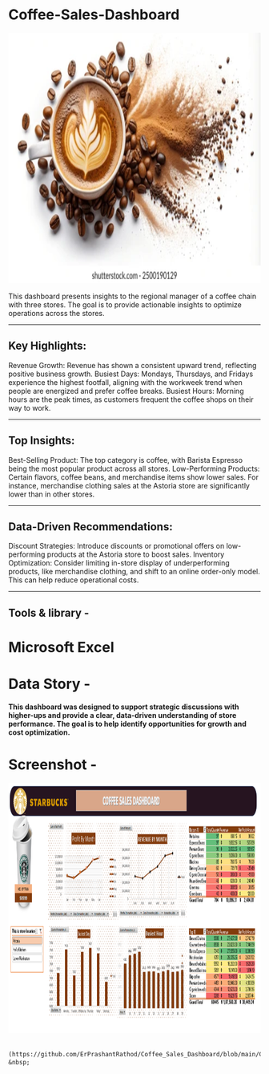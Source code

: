 # Coffee-Sales-Dashboard
<img src="https://github.com/ErPrashantRathod/Coffee_Sales_Dashboard/blob/main/coffee-mug-grinded-beans-concept-260nw-2500190129.jpg" alt="myql-logo" width="1000" height="500"/>

This dashboard presents insights to the regional manager of a coffee chain with three stores. The goal is to provide actionable insights to optimize operations across the stores.

---

## Key Highlights:
Revenue Growth: Revenue has shown a consistent upward trend, reflecting positive business growth. Busiest Days: Mondays, Thursdays, and Fridays experience the highest footfall, aligning with the workweek trend when people are energized and prefer coffee breaks. Busiest Hours: Morning hours are the peak times, as customers frequent the coffee shops on their way to work.

---

## Top Insights:
Best-Selling Product: The top category is coffee, with Barista Espresso being the most popular product across all stores. Low-Performing Products: Certain flavors, coffee beans, and merchandise items show lower sales. For instance, merchandise clothing sales at the Astoria store are significantly lower than in other stores.

---

## Data-Driven Recommendations:
Discount Strategies: Introduce discounts or promotional offers on low-performing products at the Astoria store to boost sales. Inventory Optimization: Consider limiting in-store display of underperforming products, like merchandise clothing, and shift to an online order-only model. This can help reduce operational costs.

---
## Tools & library -

# Microsoft Excel


# Data Story -
#### This dashboard was designed to support strategic discussions with higher-ups and provide a clear, data-driven understanding of store performance. The goal is to help identify opportunities for growth and cost optimization.


# Screenshot -

<img src="https://github.com/ErPrashantRathod/Coffee_Sales_Dashboard/blob/main/Coffeesalesdashboardss.png" alt="myql-logo" width="1000" height="500"/>

          (https://github.com/ErPrashantRathod/Coffee_Sales_Dashboard/blob/main/Coffeesalesdashboardss.png) &nbsp;
